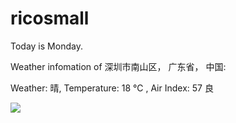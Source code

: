 # ricosmall

Today is Monday.

Weather infomation of 深圳市南山区， 广东省， 中国: 

Weather: 晴, Temperature: 18 ℃ , Air Index: 57 良

<img src="https://github-readme-stats.vercel.app/api?username=ricosmall&show_icons=true" />
